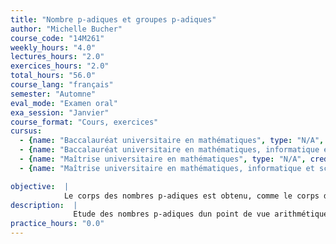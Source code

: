 ```yaml
---
title: "Nombre p-adiques et groupes p-adiques"
author: "Michelle Bucher"
course_code: "14M261"
weekly_hours: "4.0"
lectures_hours: "2.0"
exercices_hours: "2.0"
total_hours: "56.0"
course_lang: "français"
semester: "Automne"
eval_mode: "Examen oral"
exa_session: "Janvier"
course_format: "Cours, exercices"
cursus:
  - {name: "Baccalauréat universitaire en mathématiques", type: "N/A", credits: "6.0"}
  - {name: "Baccalauréat universitaire en mathématiques, informatique et sciences numériques", type: "N/A", credits: "6.0"}
  - {name: "Maîtrise universitaire en mathématiques", type: "N/A", credits: "6.0"}
  - {name: "Maîtrise universitaire en mathématiques, informatique et sciences numériques", type: "N/A", credits: "6.0"}

objective:  |
            Le corps des nombres p-adiques est obtenu, comme le corps des nombres réels, par complétion des rationnels par une norme définie sur les rationnels. Cette norme, en contraste avec la norme standard sur les réels, satisfait une inégalité triangulaire forte, qui va engendrer sur les nombres p-adiques des propriétés à priori surprenantes. Nous étudierons les similarités et les différences entre nombres p-adiques et réels, et leurs groupes linéaires.
description:  |
              Etude des nombres p-adiques dun point de vue arithmétique, analytique et topologique, ainsi que de leurs groupes linéaires associés.
practice_hours: "0.0"
---
```

